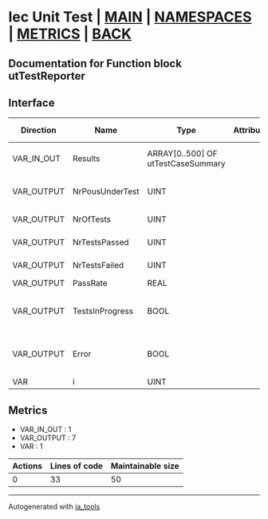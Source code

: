 # Iec Unit Test | [MAIN] | [NAMESPACES] | [METRICS] | [BACK]  

## Documentation for Function block utTestReporter  

## Interface  

| Direction | Name | Type | Attribute | Initial Value | Documentation |
| --------- | ---- | ---- | --------- | ------------- | ------------- |
| VAR_IN_OUT | Results | ARRAY[0..500] OF utTestCaseSummary |  |  | Summaries of tests for each POU under test |  
| VAR_OUTPUT | NrPousUnderTest | UINT |  |  | Total number of POUs under test |  
| VAR_OUTPUT | NrOfTests | UINT |  |  | Total number of tests |  
| VAR_OUTPUT | NrTestsPassed | UINT |  |  | Number of tests passed |  
| VAR_OUTPUT | NrTestsFailed | UINT |  |  | Number of tests failed |  
| VAR_OUTPUT | PassRate | REAL |  |  | Total pass rate |  
| VAR_OUTPUT | TestsInProgress | BOOL |  |  | Indicates that one or more tests are in progress |  
| VAR_OUTPUT | Error | BOOL |  |  | Indicates that one or more tests are in error state |  
| VAR | i | UINT |  |  | Iterator variable |  


## Metrics  

- VAR_IN_OUT : 1
- VAR_OUTPUT : 7
- VAR : 1

| Actions | Lines of code | Maintainable size |
| ------- | ------------- | ----------------- |
| 0 | 33 | 50 |

---
Autogenerated with [ia_tools](https://github.com/tkucic/ia_tools)  

[MAIN]: ../../../../index.md
[NAMESPACES]: ../../nsList.md
[METRICS]: ../../../metrics.md
[BACK]: ../nsMain.md
